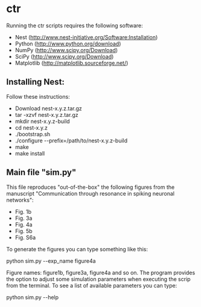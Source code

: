 ctr
===

Running the ctr scripts requires the following software:

  - Nest (http://www.nest-initiative.org/Software:Installation)
  - Python (http://www.python.org/download)
  - NumPy (http://www.scipy.org/Download)
  - SciPy (http://www.scipy.org/Download)
  - Matplotlib (http://matplotlib.sourceforge.net/) 

Installing Nest:
----------------

Follow these instructions:
  
  - Download nest-x.y.z.tar.gz
  - tar -xzvf nest-x.y.z.tar.gz
  - mkdir nest-x.y.z-build
  - cd nest-x.y.z
  - ./bootstrap.sh
  - ./configure --prefix=/path/to/nest-x.y.z-build
  - make
  - make install


Main file "sim.py"
-----------------

This file reproduces "out-of-the-box" the following figures from the manuscript "Communication
through resonance in spiking neuronal networks":

  - Fig. 1b
  - Fig. 3a
  - Fig. 4a
  - Fig. 5b
  - Fig. S6a

To generate the figures you can type something like this:
  
  python sim.py --exp_name figure4a
  
Figure names: figure1b, figure3a, figure4a and so on. The program provides the option to adjust 
some simulation parameters when executing the scrip from the terminal. To see a list of available
parameters you can type:

  python sim.py --help



